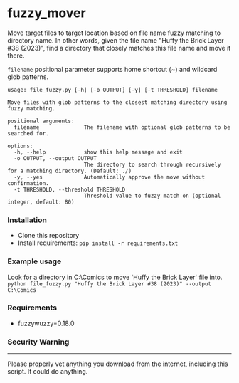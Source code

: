 # fuzzy_mover
Move target files to target location based on file name fuzzy matching to directory name. 
In other words, given the file name "Huffy the Brick Layer #38 (2023)", find a directory that closely matches this file name and move it there.

`filename` positional parameter supports home shortcut (~) and wildcard glob patterns.

```
usage: file_fuzzy.py [-h] [-o OUTPUT] [-y] [-t THRESHOLD] filename

Move files with glob patterns to the closest matching directory using fuzzy matching.

positional arguments:
  filename              The filename with optional glob patterns to be searched for.

options:
  -h, --help            show this help message and exit
  -o OUTPUT, --output OUTPUT
                        The directory to search through recursively for a matching directory. (Default: ./)
  -y, --yes             Automatically approve the move without confirmation.
  -t THRESHOLD, --threshold THRESHOLD
                        Threshold value to fuzzy match on (optional integer, default: 80)
```

### Installation
- Clone this repository
- Install requirements: `pip install -r requirements.txt`

### Example usage
Look for a directory in C:\Comics to move 'Huffy the Brick Layer' file into.<br>
```python file_fuzzy.py "Huffy the Brick Layer #38 (2023)" --output C:\Comics```

### Requirements
- fuzzywuzzy=0.18.0

### Security Warning
------
Please properly vet anything you download from the internet, including this script. It could do anything.

